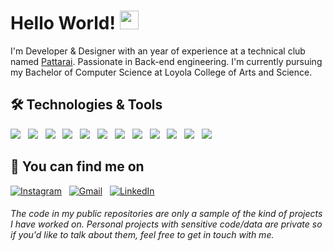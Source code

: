 # Hello World! <img src="https://raw.githubusercontent.com/MartinHeinz/MartinHeinz/master/wave.gif" width="30px">

I'm Developer & Designer with an year of experience at a technical club named [Pattarai](http://pattarai.in "www.pattarai.in"). Passionate in Back-end engineering. I'm currently pursuing my Bachelor of Computer Science at Loyola College of Arts and Science.


## 🛠 Technologies & Tools
![](https://img.shields.io/badge/Python--informational?style=flat&logo=python&logoColor=white&color=2bbc8a) &nbsp;
![](https://img.shields.io/badge/HTML--informational?style=flat&logo=HTML5&logoColor=white&color=2bbc8a) &nbsp;
![](https://img.shields.io/badge/JavaScript--informational?style=flat&logo=javascript&logoColor=white&color=2bbc8a) &nbsp;
![](https://img.shields.io/badge/Bootstarp--informational?style=flat&logo=Bootstrap&logoColor=white&color=2bbc8a) &nbsp;
![](https://img.shields.io/badge/Flask--informational?style=flate&logo=Flask&logoColor=white&color=2bbc8a) &nbsp;
![](https://img.shields.io/badge/ReactJs--informational?style=flat&logo=React&logoColor=white&color=2bbc8a) &nbsp;
![](https://img.shields.io/badge/MySQL--informational?style=flat&logo=MySQL&logoColor=white&color=2bbc8a) &nbsp;
![](https://img.shields.io/badge/Illustrator--informational?style=flat&logo=Adobe-Illustrator&logoColor=white&color=2bbc8a) &nbsp;
![](https://img.shields.io/badge/Git--informational?style=flat&logo=Git&logoColor=white&color=2bbc8a) &nbsp;
![](https://img.shields.io/badge/GitHub--informational?style=flat&logo=GitHub&logoColor=white&color=2bbc8a) &nbsp;
![](https://img.shields.io/badge/Postman--informational?style=flat&logo=Postman&logoColor=white&color=2bbc8a) &nbsp;
![](https://img.shields.io/badge/npm--informational?style=flat&logo=npm&logoColor=white&color=2bbc8a)

## 📱 You can find me on
[![Instagram](https://img.shields.io/badge/-Instagram-0077B5?style=for-the-badge&logo=Instagram&logoColor=white&color=e4405f)](https://www.instagram.com/joshua.frankle/) &nbsp;
[![Gmail](https://img.shields.io/badge/-Mail-0077B5?style=for-the-badge&logo=Gmail&logoColor=white&color=important)](mailto:joshuafrankle7@gmail.com) &nbsp;
[![LinkedIn](https://img.shields.io/badge/-LinkedIn-0077B5?style=for-the-badge&logo=LinkedIn&logoColor=white)](https://www.linkedin.com/in/joshua-frankle-9832271ab/) &nbsp;

###### The code in my public repositories are only a sample of the kind of projects I have worked on. Personal projects with sensitive code/data are private so if you'd like to talk about them, feel free to get in touch with me.
